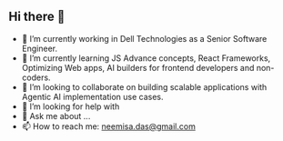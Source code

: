 ## Hi there 👋


- 🔭 I’m currently working in Dell Technologies as a Senior Software Engineer.
- 🌱 I’m currently learning JS Advance concepts, React Frameworks, Optimizing Web apps, AI builders for frontend developers and non-coders.
- 👯 I’m looking to collaborate on building scalable applications with Agentic AI implementation use cases.
- 🤔 I’m looking for help with 
- 💬 Ask me about ...
- 📫 How to reach me: neemisa.das@gmail.com
